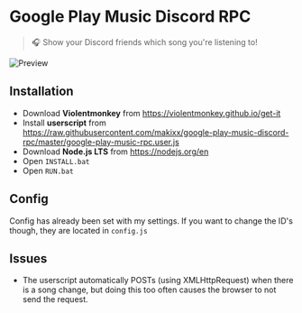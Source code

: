 # Google Play Music Discord RPC
> 🎧 Show your Discord friends which song you're listening to!

![Preview](https://raw.githubusercontent.com/makixx/google-play-music-rpc/master/images/screenshot.jpg)

## Installation
- Download **Violentmonkey** from https://violentmonkey.github.io/get-it
- Install **userscript** from https://raw.githubusercontent.com/makixx/google-play-music-discord-rpc/master/google-play-music-rpc.user.js
- Download **Node.js LTS** from https://nodejs.org/en
- Open `INSTALL.bat`
- Open `RUN.bat`

## Config
Config has already been set with my settings. If you want to change the ID's though, they are located in `config.js`

## Issues
- The userscript automatically POSTs (using XMLHttpRequest) when there is a song change, but doing this too often causes the browser to not send the request.